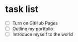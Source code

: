 # task list
- [ ] Turn on GitHub Pages
- [ ] Outline my portfolio
- [ ] Introduce myself to the world

